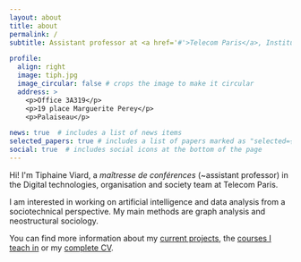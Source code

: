 ```yaml
---
layout: about
title: about
permalink: /
subtitle: Assistant professor at <a href='#'>Telecom Paris</a>, Institut Polytechnique de Paris.

profile:
  align: right
  image: tiph.jpg
  image_circular: false # crops the image to make it circular
  address: >
    <p>Office 3A319</p>
    <p>19 place Marguerite Perey</p>
    <p>Palaiseau</p>

news: true  # includes a list of news items
selected_papers: true # includes a list of papers marked as "selected={true}"
social: true  # includes social icons at the bottom of the page
---
```


Hi! I'm Tiphaine Viard, a *maîtresse de conférences* (~assistant professor) in the Digital technologies, organisation and society team at Telecom Paris.

I am interested in working on artificial intelligence and data analysis from a sociotechnical perspective.
My main methods are graph analysis and neostructural sociology.

You can find more information about my [current projects](projects/), the [courses I teach in](teaching/) or my [complete CV](assets/pdf/CV_Tiphaine_Viard.pdf).
